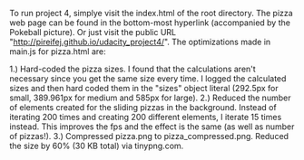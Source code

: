 To run project 4, simplye visit the index.html of the root directory. The pizza web page can be found in the bottom-most hyperlink (accompanied by the Pokeball picture). Or just visit the public URL "http://pireifej.github.io/udacity_project4/". The optimizations made in main.js for pizza.html are:

1.) Hard-coded the pizza sizes. I found that the calculations aren't necessary since you get the same size every time. I logged the calculated sizes and then hard coded them in the "sizes" object literal (292.5px for small, 389.961px for medium and 585px for large).
2.) Reduced the number of elements created for the sliding pizzas in the background. Instead of iterating 200 times and creating 200 different elements, I iterate 15 times instead. This improves the fps and the effect is the same (as well as number of pizzas!).
3.) Compressed pizza.png to pizza_compressed.png. Reduced the size by 60% (30 KB total) via tinypng.com.